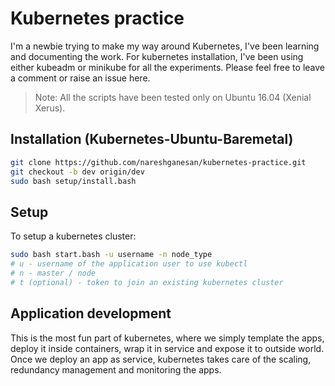 # Kubernetes practice 

I'm a newbie trying to make my way around Kubernetes, I've been learning and documenting the work. 
For kubernetes installation, I've been using either kubeadm or minikube for all the experiments.
Please feel free to leave a comment or raise an issue here.

> Note: All the scripts have been tested only on Ubuntu 16.04 (Xenial Xerus).

## Installation (Kubernetes-Ubuntu-Baremetal)

```bash
git clone https://github.com/nareshganesan/kubernetes-practice.git
git checkout -b dev origin/dev
sudo bash setup/install.bash
```

## Setup
To setup a kubernetes cluster:
```bash
sudo bash start.bash -u username -n node_type
# u - username of the application user to use kubectl
# n - master / node
# t (optional) - token to join an existing kubernetes cluster
```

## Application development
This is the most fun part of kubernetes, where we simply template the apps, deploy it inside containers, wrap it in service and expose it to outside world. 
Once we deploy an app as service, kubernetes takes care of the scaling, redundancy management and monitoring the apps.
